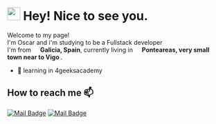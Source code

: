 <h1><img src="https://emojis.slackmojis.com/emojis/images/1531849430/4246/blob-sunglasses.gif?1531849430" width="30"/> Hey! Nice to see you.</h1>

<p>Welcome to my page! </br> I'm Oscar and i'm studying to be a Fullstack developer</br>I'm  from <img src="https://cdn-icons-png.flaticon.com/512/197/197593.png" width="13"/> <b>Galicia, Spain</b>, currently living in <img src="https://cdn-icons.flaticon.com/png/512/2182/premium/2182814.png?token=exp=1659177723~hmac=a2895f909b82f220cc7159eaa5b569dd" width="13"/> <b>Ponteareas, 
very small town near to Vigo 
</b>. </p>
<p>




- 🌱 learning in 4geeksacademy

## How to reach me 📫 
[![Mail Badge](https://img.shields.io/badge/LinkedIn-0077B5?style=flat-square&logologo=linkedin&logoColor=white)](https://www.linkedin.com/in/oscar-urrutia-2b72911a0/)
[![Mail Badge](https://img.shields.io/badge/Gmail-D14836?style=flat-square&logo=Gmail&logoColor=white&link=mailto:droidsam@gmail.com)](mailto:oscarurrutia940@gmail.com)
